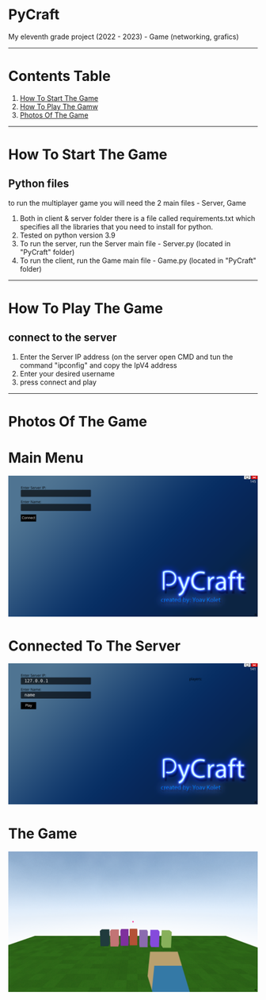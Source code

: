 # PyCraft
My eleventh grade project (2022 - 2023) - Game (networking, grafics)

----------------------------------------------------------------------

# Contents Table
1. [How To Start The Game](#How-To-Start-The-Game)
2. [How To Play The Gamw](#How-To-Play-The-Game)
3. [Photos Of The Game](#Photos-Of-The-Game)

----------------------------------------------------------------------

# How To Start The Game

## Python files
to run the multiplayer game you will need the 2 main files - Server, Game
1. Both in client & server folder there is a file called requirements.txt which specifies all the libraries that you need to install for python.
2. Tested on python version 3.9
3. To run the server, run the Server main file - Server.py (located in "PyCraft" folder)
4. To run the client, run the Game main file - Game.py (located in "PyCraft" folder)

----------------------------------------------------------------------

# How To Play The Game

## connect to the server
1. Enter the Server IP address (on the server open CMD and tun the command "ipconfig" and copy the IpV4 address
2. Enter your desired username
3. press connect and play

----------------------------------------------------------------------

# Photos Of The Game
# Main Menu
![Entry Page](https://github.com/K0LET/PyCraft/blob/main/pics/Screenshot%202023-06-17%20001424.png)
# Connected To The Server
![Connected to server](https://github.com/K0LET/PyCraft/blob/main/pics/Screenshot%202023-06-17%20001447.png)
# The Game
![Game](https://github.com/K0LET/PyCraft/blob/main/pics/Screenshot%202023-06-17%20001557.png)
